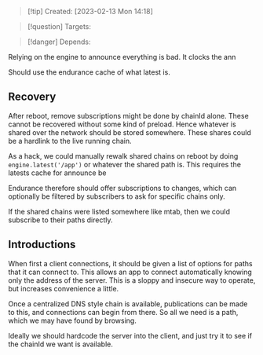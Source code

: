 
>[!tip] Created: [2023-02-13 Mon 14:18]

>[!question] Targets: 

>[!danger] Depends: 


Relying on the engine to announce everything is bad.  It clocks the ann

Should use the endurance cache of what latest is.


## Recovery
After reboot, remove subscriptions might be done by chainId alone.  These cannot be recovered without some kind of preload.  Hence whatever is shared over the network should be stored somewhere.  These shares could be a hardlink to the live running chain.

As a hack, we could manually rewalk shared chains on reboot by doing `engine.latest('/app')` or whatever the shared path is.  This requires the latests cache for announce be 

Endurance therefore should offer subscriptions to changes, which can optionally be filtered by subscribers to ask for specific chains only.

If the shared chains were listed somewhere like mtab, then we could subscribe to their paths directly.

## Introductions
When first a client connections, it should be given a list of options for paths that it can connect to.  This allows an app to connect automatically knowing only the address of the server.  This is a sloppy and insecure way to operate, but increases convenience a little.

Once a centralized DNS style chain is available, publications can be made to this, and connections can begin from there.  So all we need is a path, which we may have found by browsing.

Ideally we should hardcode the server into the client, and just try it to see if the chainId we want is available.